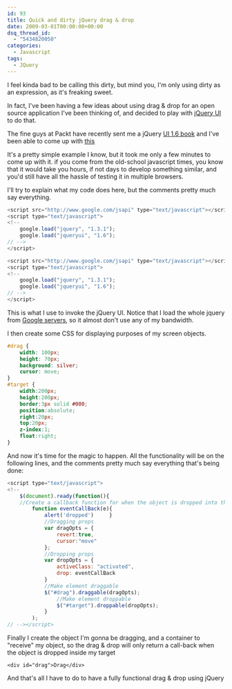 ```yaml
---
id: 93
title: Quick and dirty jQuery drag & drop
date: 2009-03-01T00:00:00+00:00
dsq_thread_id:
  - "5434820050"
categories:
  - Javascript
tags:
  - JQuery
---
```

I feel kinda bad to be calling this dirty, but mind you, I'm only using dirty as an expression, as it's freaking sweet.

In fact, I've been having a few ideas about using drag & drop for an open source application I've been thinking of, and decided to play with <a href="http://jqueryui.com/" target="_blank">jQuery UI</a> to do that.

The fine guys at Packt have recently sent me a jQuery <a href="http://www.amazon.co.uk/dp/1847195121?tag=marplasblo-21&amp;camp=1406&amp;creative=6394&amp;linkCode=as1&amp;creativeASIN=1847195121&amp;adid=051DEKKGHNGMSRWHX7ZT&amp;" target="_blank">UI 1.6 book</a> and I've been able to come up with <a title="Quick and Dirty jQuery Drag and Drop" href="http://examples.placona.co.uk/quick_and_dirty_drag_drop" target="_self" class="broken_link">this</a>

It's a pretty simple example I know, but it took me only a few minutes to come up with it. if you come from the old-school javascript times, you know that it would take you hours, if not days to develop something similar, and you'd still have all the hassle of testing it in multiple browsers.

I'll try to explain what my code does here, but the comments pretty much say everything.

```javascript
<script src="http://www.google.com/jsapi" type="text/javascript"></script>
<script type="text/javascript">
<!--
	google.load("jquery", "1.3.1");
	google.load("jqueryui", "1.6");
// -->
</script>
```

```javascript
<script src="http://www.google.com/jsapi" type="text/javascript"></script>
<script type="text/javascript">
<!--
	google.load("jquery", "1.3.1");
	google.load("jqueryui", "1.6");
// -->
</script>
```

This is what I use to invoke the jQuery UI. Notice that I load the whole jquery from <a href="https://developers.google.com/speed/libraries/devguide" target="_blank">Google servers</a>, so it almost don't use any of my bandwidth.
  
I then create some CSS for displaying purposes of my screen objects.

```css
#drag {
	width: 100px;
	height: 70px;
	background: silver;
	cursor: move;
}
#target {
	width:200px;
	height:200px;
	border:3px solid #000;
	position:absolute;
	right:20px;
	top:20px;
	z-index:1;
	float:right;
}
```

And now it's time for the magic to happen. All the functionality will be on the following lines, and the comments pretty much say everything that's being done:

```javascript
<script type="text/javascript">
<!--
	$(document).ready(function(){
	//Create a callback function for when the object is dropped into the area
		function eventCallBack(e){
			alert('dropped')     }
			//Dragging props
			var dragOpts = {
				revert:true,
				cursor:"move"
			};
			//Dropping props
			var dropOpts = {
				activeClass: "activated",
				drop: eventCallBack
			}
			//Make element draggable
			$("#drag").draggable(dragOpts);
				//Make element droppable
				$("#target").droppable(dropOpts);
			}
		);
// --></script>
```

Finally I create the object I'm gonna be dragging, and a container to "receive" my object, so the drag & drop will only return a call-back when the object is dropped inside my target

```
<div id="drag">Drag</div>
```

And that's all I have to do to have a fully functional drag & drop using jQuery
